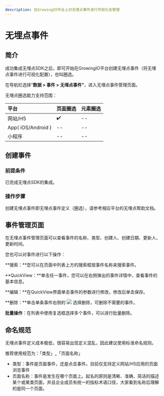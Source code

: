 ```yaml
---
description: 在GrowingIO平台上对无埋点事件进行可视化及管理
---
```


# 无埋点事件

## 简介

成功集成无埋点SDK之后，即可开始在GrowingIO平台创建无埋点事件（将无埋点事件进行可视化配置），也叫圈选。

在导航栏选择“**数据 &gt; 事件 &gt; 无埋点事件”**，进入无埋点事件管理页面。

无埋点圈选能力支持范围：

| 平台 | 页面圈选 | 元素圈选 |
| :--- | :--- | :--- |
| 网站/H5 | ✔️ | -- |
| App\( iOS/Android \) | -- | -- |
| 小程序 | -- | -- |

## 创建事件

### 前提条件

已完成无埋点SDK的集成。

### 操作步骤 <a id="cao-zuo-bu-zhou"></a>

创建无埋点事件即无埋点事件定义（圈选），请参考相应平台的无埋点帮助文档。

## 事件管理页面

在无埋点事件管理页面可以查看事件的名称、类型、创建人、创建日期、更新人、更新时间。

您也可以对事件进行以下操作：

**搜索：**您可以在页面中列表上方的搜索框按事件名称来搜索事件。

**QuickView：**单击任一事件，您可以在右侧弹出的事件详情中，查看事件的基本信息。

**编辑：**在QuickView界面单击事件的参数进行修改，修改后单击保存。

**删除：**单击单条事件右侧的 ![](https://docs.growingio.com/.gitbook/assets/-Lo08UtW7H58ehFKeZ4g-LsycTyZaItbL8_Wigcx-LsyfkaafJ-8X2utJ9BbE782B9E782B9E782B9.png) 选择删除，可删除不需要的事件。

**批量操作**：在列表中使用复选框选择多个事件，可以进行批量删除。

## 命名规范

无埋点事件定义成本极低，很容易出现定义混乱，因此建议使用标准命名规则。

推荐使用规范为：「类型」\_「页面名称」

* 类型：事件是页面事件，还是点击事件。目前仅支持定义网站/H5应用的页面浏览事件
* 页面名称：事件是发生在哪个页面上。起名的原则是清晰、准确、简洁的描述某个或某类页面，并且企业成员有统一的指标术语口径，大家看到名称后理解的是同一个页面。



